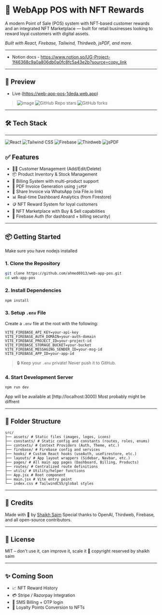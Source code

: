 # 🧾 WebApp POS with NFT Rewards

A modern Point of Sale (POS) system with NFT-based customer rewards and an integrated NFT Marketplace — built for retail businesses looking to reward loyal customers with digital assets.

*Built with React, Firebase, Tailwind, Thirdweb, jsPDF, and more.*

---

- Notion docs - https://www.notion.so/UG-Project-1f46368c9a0a806db0a0fc8fc5a43e2b?source=copy_link

---
## 📸 Preview

- Live (https://web-app-pos-1deda.web.app)

> ![image](https://github.com/user-attachments/assets/b65e44a1-f7a1-4084-a287-f025965cac9d)
> ![GitHub Repo stars](https://img.shields.io/github/stars/ahmed6913/web-app-pos?style=social)
![GitHub forks](https://img.shields.io/github/forks/ahmed6913/web-app-pos?style=social)



---

## 🛠️ Tech Stack

--- 
![React](https://img.shields.io/badge/React-20232A?style=for-the-badge&logo=react&logoColor=61DAFB)
![Tailwind CSS](https://img.shields.io/badge/Tailwind-38B2AC?style=for-the-badge&logo=tailwind-css&logoColor=white)
![Firebase](https://img.shields.io/badge/Firebase-FFCA28?style=for-the-badge&logo=firebase&logoColor=white)
![Thirdweb](https://img.shields.io/badge/Thirdweb-000?style=for-the-badge&logo=thirdweb&logoColor=white)
![jsPDF](https://img.shields.io/badge/jsPDF-E10098?style=for-the-badge&logo=ghost&logoColor=white)


## ✅ Features

* 🧑‍💼 Customer Management (Add/Edit/Delete)
* 📦 Product Inventory & Stock Management
* 🧾 Billing System with multi-product support
* 📄 PDF Invoice Generation using `jsPDF`
* 📲 Share Invoice via WhatsApp (via File.io link)
* 📊 Real-time Dashboard Analytics (from Firestore)
* 🪙 NFT Reward System for loyal customers
* 🛒 NFT Marketplace with Buy & Sell capabilities
* 🔐 Firebase Auth (for dashboard + billing security)

---

## 📦 Getting Started

Make sure you have nodejs installed 

### 1. Clone the Repository

```bash
git clone https://github.com/ahmed6913/web-app-pos.git
cd web-app-pos
```

### 2. Install Dependencies

```bash
npm install
```

### 3. Setup `.env` File

Create a `.env` file at the root with the following:

```env
VITE_FIREBASE_API_KEY=your-api-key
VITE_FIREBASE_AUTH_DOMAIN=your-auth-domain
VITE_FIREBASE_PROJECT_ID=your-project-id
VITE_FIREBASE_STORAGE_BUCKET=your-bucket
VITE_FIREBASE_MESSAGING_SENDER_ID=your-msg-id
VITE_FIREBASE_APP_ID=your-app-id
```

> 🔒 Keep your `.env` private! Never push it to GitHub.

### 4. Start Development Server

```bash
npm run dev
```

App will be available at [http://localhost:3000) Most probably might be diffrent 

---

## 📁 Folder Structure

```
src/
├── assets/ # Static files (images, logos, icons)
├── constants/ # Static config and constants (routes, roles, enums)
├── contexts/ # Context Providers (Auth, Theme, etc.)
├── firebase/ # Firebase config and services
├── hooks/ # Custom React hooks (useAuth, useFirestore, etc.)
├── layouts/ # App layout wrappers (Sidebar, Navbar, etc.)
├── pages/ # All main app pages (Dashboard, Billing, Products)
├── routes/ # Centralized route definitions
├── utils/ # Utility/helper functions
├── App.jsx # Root component
├── main.jsx # Vite entry point
└── index.css # TailwindCSS/global styles
```

---

## 🧐 Credits

Made with 💙 by [Shaikh Saim](https://github.com/ahmed6913)
Special thanks to OpenAI, Thirdweb, Firebase, and all open-source contributors.

---

## 📜 License

MIT – don't use it, can improve it, scale it 🚀
copyright reserved by shaikh saim

---

## ✨ Coming Soon

* 📈 NFT Reward History
* 💳 Stripe / Razorpay Integration
* 📲 SMS Billing + OTP login
* 🌟 Loyalty Points Conversion to NFTs


